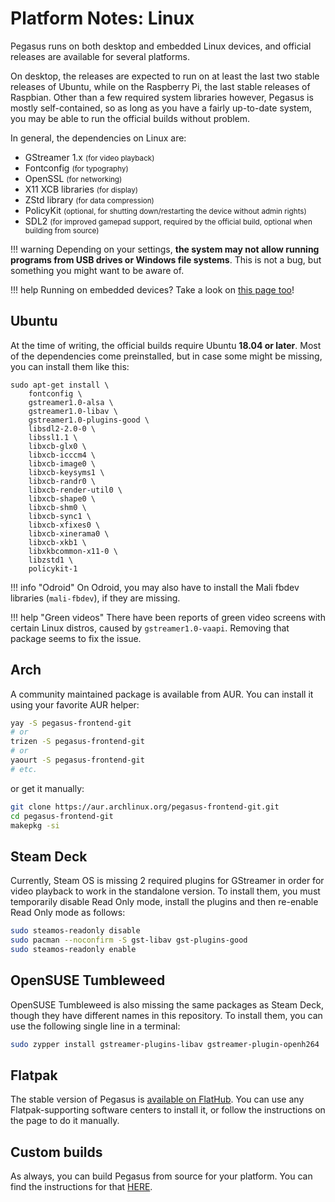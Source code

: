 # Platform Notes: Linux

Pegasus runs on both desktop and embedded Linux devices, and official releases are available for several platforms.

On desktop, the releases are expected to run on at least the last two stable releases of Ubuntu, while on the Raspberry Pi, the last stable releases of Raspbian. Other than a few required system libraries however, Pegasus is mostly self-contained, so as long as you have a fairly up-to-date system, you may be able to run the official builds without problem.

In general, the dependencies on Linux are:

- GStreamer 1.x <small>(for video playback)</small>
- Fontconfig <small>(for typography)</small>
- OpenSSL <small>(for networking)</small>
- X11 XCB libraries <small>(for display)</small>
- ZStd library <small>(for data compression)</small>
- PolicyKit <small>(optional, for shutting down/restarting the device without admin rights)</small>
- SDL2 <small>(for improved gamepad support, required by the official build, optional when building from source)</small>

!!! warning
    Depending on your settings, **the system may not allow running programs from USB drives or Windows file systems**. This is not a bug, but something you might want to be aware of.

!!! help
    Running on embedded devices? Take a look on [this page too](platform-raspberry.md)!


## Ubuntu

At the time of writing, the official builds require Ubuntu **18.04 or later**. Most of the dependencies come preinstalled, but in case some might be missing, you can install them like this:

```
sudo apt-get install \
    fontconfig \
    gstreamer1.0-alsa \
    gstreamer1.0-libav \
    gstreamer1.0-plugins-good \
    libsdl2-2.0-0 \
    libssl1.1 \
    libxcb-glx0 \
    libxcb-icccm4 \
    libxcb-image0 \
    libxcb-keysyms1 \
    libxcb-randr0 \
    libxcb-render-util0 \
    libxcb-shape0 \
    libxcb-shm0 \
    libxcb-sync1 \
    libxcb-xfixes0 \
    libxcb-xinerama0 \
    libxcb-xkb1 \
    libxkbcommon-x11-0 \
    libzstd1 \
    policykit-1
```

!!! info "Odroid"
    On Odroid, you may also have to install the Mali fbdev libraries (`mali-fbdev`), if they are missing.

!!! help "Green videos"
    There have been reports of green video screens with certain Linux distros, caused by `gstreamer1.0-vaapi`. Removing that package seems to fix the issue.


## Arch

A community maintained package is available from AUR. You can install it using your favorite AUR helper:

```sh
yay -S pegasus-frontend-git
# or
trizen -S pegasus-frontend-git
# or
yaourt -S pegasus-frontend-git
# etc.
```

or get it manually:

```sh
git clone https://aur.archlinux.org/pegasus-frontend-git.git
cd pegasus-frontend-git
makepkg -si
```

## Steam Deck

Currently, Steam OS is missing 2 required plugins for GStreamer in order for video playback to work in the standalone version. To install them, you must temporarily disable Read Only mode, install the plugins and then re-enable Read Only mode as follows:

```sh
sudo steamos-readonly disable
sudo pacman --noconfirm -S gst-libav gst-plugins-good
sudo steamos-readonly enable
```

## OpenSUSE Tumbleweed

OpenSUSE Tumbleweed is also missing the same packages as Steam Deck, though they have different names in this repository. To install them, you can use the following single line in a terminal:

```sh
sudo zypper install gstreamer-plugins-libav gstreamer-plugin-openh264
```

## Flatpak

The stable version of Pegasus is [available on FlatHub](https://flathub.org/apps/details/org.pegasus_frontend.Pegasus). You can use any Flatpak-supporting software centers to install it, or follow the instructions on the page to do it manually.


## Custom builds

As always, you can build Pegasus from source for your platform. You can find the instructions for that [HERE](../dev/build.md).

